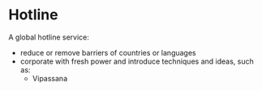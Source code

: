 # Hotline

A global hotline service:
- reduce or remove barriers of countries or languages
- corporate with fresh power and introduce techniques and ideas, such as:
	- Vipassana